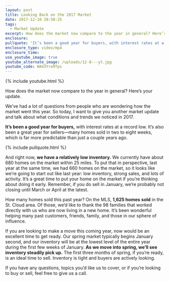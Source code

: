 ```yaml
---
layout: post
title: Looking Back on the 2017 Market
date: 2017-12-10 20:50:25
tags:
  - Market Update
excerpt: How does the market now compare to the year in general? Here’s your update.
enclosure:
pullquote: 'It’s been a good year for buyers, with interest rates at a record low.'
enclosure_type: video/mp4
enclosure_time:
use_youtube_image: true
youtube_alternate_image: /uploads/12-8---yt.jpg
youtube_code: WA43Yre9Tps
---
```



{% include youtube.html %}

How does the market now compare to the year in general? Here’s your update.

We’ve had a lot of questions from people who are wondering how the market went this year. So today, I want to give you another market update and talk about what conditions and trends we noticed in 2017.

**It’s been a good year for buyers,** with interest rates at a record low. It’s also been a great year for sellers—many homes sold in two to eight weeks, which is far more predictable than just a couple years ago.

{% include pullquote.html %}

And right now, **we have a relatively low inventory.** We currently have about 680 homes on the market within 25 miles. To put that in perspective, last year at the same time, we had 660 homes on the market, so it looks like we’re going to start out like last year: low inventory, strong sales, and lots of activity. It’s a great time to put your home on the market if you’re thinking about doing it early. Remember, if you do sell in January, we’re probably not closing until March or April at the latest.

How many homes sold this past year? On the MLS, **1,625 homes** **sold** in the St. Cloud area. Of those, we’d like to thank the 98 families that worked directly with us who are now living in a new home. It’s been wonderful helping many past customers, friends, family, and those in our sphere of influence.

If you are looking to make a move this coming year, now would be an excellent time to get ready. Our spring market typically begins January second, and our inventory will be at the lowest level of the entire year during the first few weeks of January. **As we move into spring, we’ll see inventory steadily pick up.** The first three months of spring, if you’re ready, is an ideal time to sell. Inventory is tight and buyers are actively looking.

If you have any questions, topics you’d like us to cover, or if you’re looking to buy or sell, feel free to give us a call.